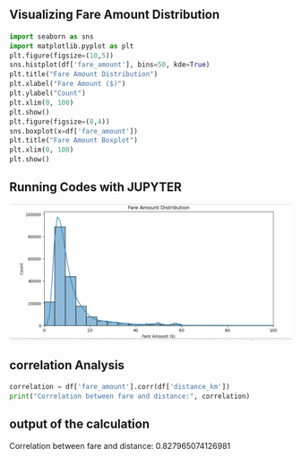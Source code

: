 ## Visualizing Fare Amount Distribution
```Python
import seaborn as sns
import matplotlib.pyplot as plt
plt.figure(figsize=(10,5))
sns.histplot(df['fare_amount'], bins=50, kde=True)
plt.title("Fare Amount Distribution")
plt.xlabel("Fare Amount ($)")
plt.ylabel("Count")
plt.xlim(0, 100)
plt.show()
plt.figure(figsize=(8,4))
sns.boxplot(x=df['fare_amount'])
plt.title("Fare Amount Boxplot")
plt.xlim(0, 100)
plt.show()
```
## Running Codes with JUPYTER
![](screenshots/boxplot%20graph%20-%20Copy.png)


## correlation Analysis
```Python
correlation = df['fare_amount'].corr(df['distance_km'])
print("Correlation between fare and distance:", correlation)
```
## output of the calculation
Correlation between fare and distance: 0.827965074126981
